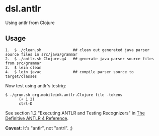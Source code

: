 # dsl.antlr

Using antlr from Clojure


## Usage

```
1.  $ ./clean.sh              ## clean out generated java parser source files in src/java/grammar
2.  $ ./antlr.sh Clojure.g4   ## generate java parser source files from src/grammar
3.  $ lein clean
4.  $ lein javac              ## compile parser source to target/classes
```

Now test using antlr's testrig:

```
$ ./grun.sh org.mobileink.antlr.Clojure file -tokens
      (+ 1 2)
      ctrl-D
```

See section 1.2 "Executing ANTLR and Testing Recognizers" in [The Definitive ANTLR 4 Reference](http://pragprog.com/book/tpantlr2/the-definitive-antlr-4-reference).

**Caveat:** It's "antlr", not "antrl".  ;)
